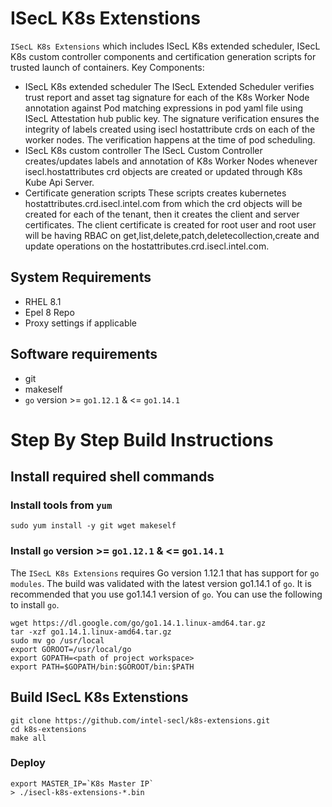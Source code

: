 # ISecL K8s Extenstions 

`ISecL K8s Extensions` which includes ISecL K8s extended scheduler, ISecL K8s custom controller components and certification generation scripts for trusted launch of containers.
Key Components:
- ISecL K8s extended scheduler
    The ISecL Extended Scheduler verifies trust report and asset tag signature for each of the K8s Worker Node annotation against Pod matching expressions in pod yaml file using ISecL Attestation hub public key.
    The signature verification ensures the integrity of labels created using isecl hostattribute crds on each of the worker nodes. The verification happens at the time of pod scheduling.
- ISecL K8s custom controller
    The ISecL Custom Controller creates/updates labels and annotation of K8s Worker Nodes whenever isecl.hostattributes crd objects are created or updated through K8s Kube Api Server.
- Certificate generation scripts
    These scripts creates kubernetes hostattributes.crd.isecl.intel.com from which the crd objects will be created for each of the tenant, then it creates the client and server certificates.
    The client certificate is created for root user and root user will be having RBAC on get,list,delete,patch,deletecollection,create and update operations on the hostattributes.crd.isecl.intel.com.

## System Requirements
- RHEL 8.1
- Epel 8 Repo
- Proxy settings if applicable

## Software requirements
- git
- makeself
- `go` version >= `go1.12.1` & <= `go1.14.1`

# Step By Step Build Instructions

## Install required shell commands

### Install tools from `yum`
```shell
sudo yum install -y git wget makeself
```

### Install `go` version >= `go1.12.1` & <= `go1.14.1`
The `ISecL K8s Extensions` requires Go version 1.12.1 that has support for `go modules`. The build was validated with the latest version go1.14.1 of `go`. It is recommended that you use go1.14.1 version of `go`. You can use the following to install `go`.
```shell
wget https://dl.google.com/go/go1.14.1.linux-amd64.tar.gz
tar -xzf go1.14.1.linux-amd64.tar.gz
sudo mv go /usr/local
export GOROOT=/usr/local/go
export GOPATH=<path of project workspace>
export PATH=$GOPATH/bin:$GOROOT/bin:$PATH
```

## Build ISecL K8s Extenstions

```shell
git clone https://github.com/intel-secl/k8s-extensions.git
cd k8s-extensions
make all
```

### Deploy
```console
export MASTER_IP=`K8s Master IP`
> ./isecl-k8s-extensions-*.bin
```
